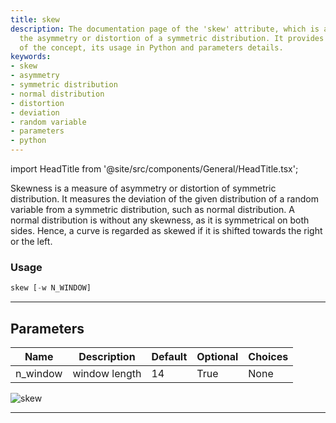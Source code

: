 ```yaml
---
title: skew
description: The documentation page of the 'skew' attribute, which is a measure of
  the asymmetry or distortion of a symmetric distribution. It provides explanation
  of the concept, its usage in Python and parameters details.
keywords:
- skew
- asymmetry
- symmetric distribution
- normal distribution
- distortion
- deviation
- random variable
- parameters
- python
---
```


import HeadTitle from '@site/src/components/General/HeadTitle.tsx';

<HeadTitle title="skew - Qa - Economy - Reference | OpenBB Terminal Docs" />

Skewness is a measure of asymmetry or distortion of symmetric distribution. It measures the deviation of the given distribution of a random variable from a symmetric distribution, such as normal distribution. A normal distribution is without any skewness, as it is symmetrical on both sides. Hence, a curve is regarded as skewed if it is shifted towards the right or the left.

### Usage

```python
skew [-w N_WINDOW]
```

---

## Parameters

| Name | Description | Default | Optional | Choices |
| ---- | ----------- | ------- | -------- | ------- |
| n_window | window length | 14 | True | None |

![skew](https://user-images.githubusercontent.com/46355364/154308298-7528be2a-05f5-44b8-a479-d4716b2a6c6e.png)

---

